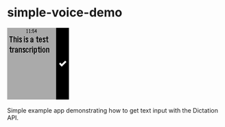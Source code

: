 # simple-voice-demo

![screenshot](screenshots/screenshot.png)

Simple example app demonstrating how to get text input with the Dictation API.
